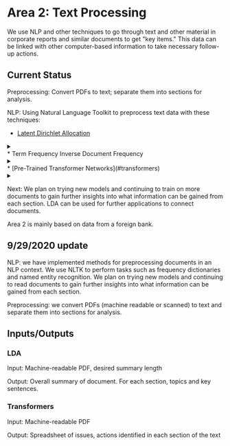 # Area 2: Text Processing

We use NLP and other techniques to go through text and other material in corporate reports and similar documents to get "key items." This data can be linked with other computer-based information to take necessary follow-up actions.

## Current Status

Preprocessing: Convert PDFs to text; separate them into sections for analysis.

NLP: Using Natural Language Toolkit to preprocess text data with these techniques:
* [Latent Dirichlet Allocation](#lda)
<details><summary></summary>
<p>
Generate dynamic number of topics for each section. Use these topics to find candidate sentences which best summarize the given topic.
</p>
</details>
* Term Frequency Inverse Document Frequency
<details><summary></summary>
<p>
Summarize content from each section. Additionally weighting terms based on task related keywords to generate topic specific summaries.
</p>
</details>
* [Pre-Trained Transformer Networks](#transformers)
<details><summary></summary>
<p>
Leverage question answering capabilities to identify the issues raised and actions required in the text. Investigating priming and other techniques to enable few shot learning on the specific task.
</p>
</details>

Next: We plan on trying new models and continuing to train on more documents to gain further insights into what information can be gained from each section.​ LDA can be used for further applications to connect documents.

Area 2 is mainly based on data from a foreign bank.


## 9/29/2020 update

NLP: we have implemented methods for preprocessing documents in an NLP context. We use NLTK to perform tasks such as frequency dictionaries and named entity recognition. We plan on trying new models and continuing to read documents to gain further insights into what information can be gained from each section.​

Preprocessing: we convert PDFs (machine readable or scanned) to text and separate them into sections for analysis.

## Inputs/Outputs
### LDA
Input: Machine-readable PDF, desired summary length

Output: Overall summary of document. For each section, topics and key sentences.

### Transformers
Input: Machine-readable PDF

Output: Spreadsheet of issues, actions identified in each section of the text